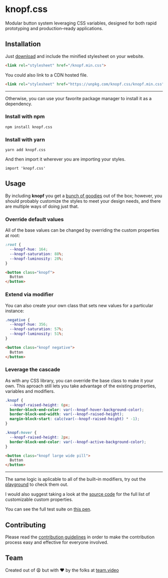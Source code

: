 # knopf.css

Modular button system leveraging CSS variables, designed for both rapid prototyping and production–ready applications.

## Installation

Just [download](http://knopf.dev/knopf.css.zip) and include the minified stylesheet on your website.</p>

```html
<link rel="stylesheet" href="/knopf.min.css">
```

You could also link to a CDN hosted file.

```html
<link rel="stylesheet" href="https://unpkg.com/knopf.css/knopf.min.css">
```

***

Otherwise, you can use your favorite package manager to install it as a dependency.

### Install with npm
```
npm install knopf.css
```

### Install with yarn
```
yarn add knopf.css
```

And then import it wherever you are importing your styles.
```node
import 'knopf.css'
```

## Usage

By including **knopf** you get a [bunch of goodies](https://codepen.io/HiroAgustin/full/mdVRdVg) out of the box; however, you should probably customize the styles to meet your design needs, and there are multiple ways of doing just that.

### Override default values

All of the base values can be changed by overriding the custom properties at root:

```css
:root {
  --knopf-hue: 164;
  --knopf-saturation: 88%;
  --knopf-luminosity: 28%;
}
```

```html
<button class="knopf">
  Button
</button>
```

### Extend via modifier

You can also create your own class that sets new values for a particular instance:

```css
.negative {
  --knopf-hue: 356;
  --knopf-saturation: 57%;
  --knopf-luminosity: 51%;
}
```

```html
<button class="knopf negative">
  Button
</button>
```

### Leverage the cascade

As with any CSS library, you can override the base class to make it your own. This aproach still lets you take advantage of the existing properties, variables and modifiers.

```css
.knopf {
  --knopf-raised-height: 6px;
  border-block-end-color: var(--knopf-hover-background-color);
  border-block-end-width: var(--knopf-raised-height);
  margin-block-start: calc(var(--knopf-raised-height) * -1);
}

.knopf:hover {
  --knopf-raised-height: 2px;
  border-block-end-color: var(--knopf-active-background-color);
}
```

```html
<button class="knopf large wide pill">
  Button
</button>
```

***

The same logic is aplicable to all of the built–in modifiers, try out the [playground](https://knopf.dev/#Playground) to check them out.

I would also suggest taking a look at the [source code](https://github.com/systemsthinkinginstitute/knopf.css/blob/main/knopf.css) for the full list of customizable custom properties.

You can see the full test suite on [this pen](https://codepen.io/HiroAgustin/full/mdVRdVg).

## Contributing

Please read the [contribution guidelines](CONTRIBUTING.md) in order to make the contribution process easy and effective for everyone involved.

## Team

Created out of 😩 but with ❤️ by the folks at [team.video](https://team.video/)
